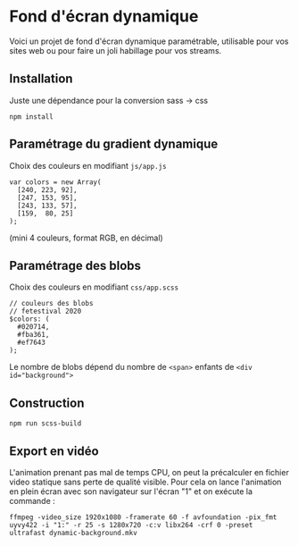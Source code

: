 # Fond d'écran dynamique

Voici un projet de fond d'écran dynamique paramétrable, utilisable pour vos sites web ou pour faire un joli habillage pour vos streams.

## Installation

Juste une dépendance pour la conversion sass -> css

```
npm install
```

## Paramétrage du gradient dynamique

Choix des couleurs en modifiant `js/app.js`

```
var colors = new Array(
  [240, 223, 92],
  [247, 153, 95],
  [243, 133, 57],
  [159,  80, 25]
);
```

(mini 4 couleurs, format RGB, en décimal)

## Paramétrage des blobs

Choix des couleurs en modifiant `css/app.scss`
```
// couleurs des blobs
// fetestival 2020
$colors: (
  #020714,
  #fba361,
  #ef7643
);
```

Le nombre de blobs dépend du nombre de `<span>` enfants de `<div id="background">`

## Construction

```
npm run scss-build
```

## Export en vidéo

L'animation prenant pas mal de temps CPU, on peut la précalculer en fichier video statique sans perte de qualité visible.
Pour cela on lance l'animation en plein écran avec son navigateur sur l'écran "1" et on exécute la commande :

```
ffmpeg -video_size 1920x1080 -framerate 60 -f avfoundation -pix_fmt uyvy422 -i "1:" -r 25 -s 1280x720 -c:v libx264 -crf 0 -preset ultrafast dynamic-background.mkv
```

